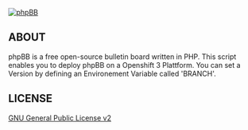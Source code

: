 [![phpBB](https://www.phpbb.com/theme/images/logos/blue/160x52.png)](http://www.phpbb.com)

## ABOUT

phpBB is a free open-source bulletin board written in PHP. This script enables you to deploy phpBB on a Openshift 3 Plattform. You can set a Version by defining an Environement Variable called 'BRANCH'.

## LICENSE

[GNU General Public License v2](http://opensource.org/licenses/gpl-2.0.php)
